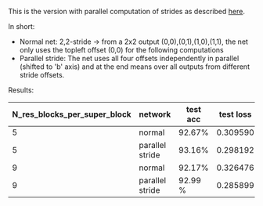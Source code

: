 This is the version with parallel computation of strides as described [here](https://nbviewer.jupyter.org/github/robintibor/braindecode/blob/80d2fd3a10d9d4e0019d83648b3461d73e055561/braindecode/notebooks/explanations/Multiple_Prediction_Same_Convolutions.ipynb).

In short: 
* Normal net: 2,2-stride -> from a 2x2 output (0,0),(0,1),(1,0),(1,1), the net only uses 
the topleft offset (0,0) for the following computations
* Parallel stride: The net uses all four offsets independently in parallel (shifted to 'b' axis) and 
at the end means over all outputs from different stride offsets.

Results:

|N_res_blocks_per_super_block|network|test acc|test loss|train loss|
|----------------------------|--------|---|---|---|
|5|normal|92.67%|0.309590|0.185623|
|5|parallel stride|93.16%|0.298192|0.157280|
|9|normal|92.17%|0.326476|0.206078|
|9|parallel stride|92.99 %|0.285899|0.180039|


